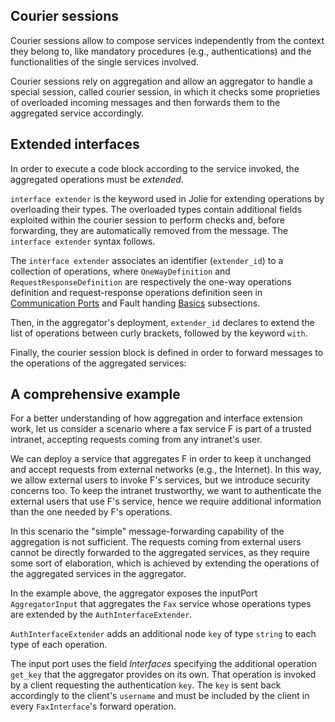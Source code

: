 ## Courier sessions

Courier sessions allow to compose services independently from the context they belong to, like mandatory procedures (e.g., authentications) and the functionalities of the single services involved.

Courier sessions rely on aggregation and allow an aggregator to handle a special session, called courier session, in which it checks some proprieties of overloaded incoming messages and then forwards them to the aggregated service accordingly.

## Extended interfaces

In order to execute a code block according to the service invoked, the aggregated operations must be *extended*.

`interface extender` is the keyword used in Jolie for extending operations by overloading their types. The overloaded types contain additional fields exploited within the courier session to perform checks and, before forwarding, they are automatically removed from the message. The `interface extender` syntax follows.

<div class="syntax" src="syntax_couriers_1.ol"></div>

The `interface extender` associates an identifier (`extender_id`) to a collection of operations, where `OneWayDefinition` and `RequestResponseDefinition` are respectively the one-way operations definition and request-response operations definition seen in [Communication Ports](basics/communication_ports.html) and Fault handing [Basics](fault_handling/basics.html) subsections.

<div class="syntax" src="syntax_couriers_2.ol"></div>

Then, in the aggregator's deployment, `extender_id` declares to extend the list of operations between curly brackets, followed by the keyword `with`.

Finally, the courier session block is defined in order to forward messages to the operations of the aggregated services:

<div class="syntax" src="syntax_couriers_3.ol"></div>

## A comprehensive example

For a better understanding of how aggregation and interface extension work, let us consider a scenario where a fax service F is part of a trusted intranet, accepting requests coming from any intranet's user.

<div class="code" src="couriers_1.ol"></div>

We can deploy a service that aggregates F in order to keep it unchanged and accept requests from external networks (e.g., the Internet). In this way, we allow external users to invoke F's services, but we introduce security concerns too. To keep the intranet trustworthy, we want to authenticate the external users that use F's service, hence we require additional information than the one needed by F's operations.

In this scenario the "simple" message-forwarding capability of the aggregation is not sufficient. The requests coming from external users cannot be directly forwarded to the aggregated services, as they require some sort of elaboration, which is achieved by extending the operations of the aggregated services in the aggregator.

<div class="code" src="couriers_2.ol"></div>

In the example above, the aggregator exposes the inputPort `AggregatorInput` that aggregates the `Fax` service whose operations types are extended by the `AuthInterfaceExtender`.

`AuthInterfaceExtender` adds an additional node `key` of type `string` to each type of each operation.

The input port uses the field *Interfaces* specifying the additional operation `get_key` that the aggregator provides on its own. That operation is invoked by a client requesting the authentication `key`. The `key` is sent back accordingly to the client's `username` and must be included by the client in every `FaxInterface`'s forward operation.